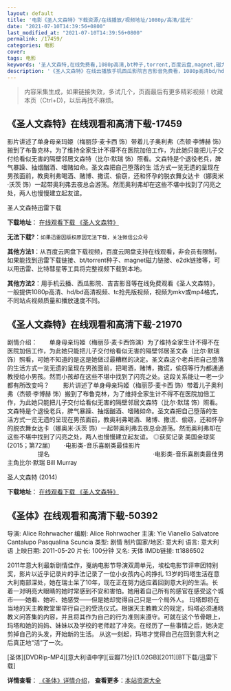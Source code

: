 ```yaml
---
layout: default
title: '电影《圣人文森特》下载资源/在线播放/视频地址/1080p/高清/蓝光'
date: "2021-07-10T14:39:56+0800"
last_modified_at: "2021-07-10T14:39:56+0800"
permalink: /17459/
categories: 电影
cover:
tags: 电影
keywords: '圣人文森特,在线免费看,1080p高清,bt种子,torrent,百度云盘,magnet,磁力链,迅雷下载资源'
description: '《圣人文森特》在线云播放手机西瓜影院吉吉影音免费看，1080p高清bd/hd未删减完整版和tc抢先枪版，mkv/mp4格式，附带bt/torrent种子、magnet/磁力链、百度云盘、网盘资源迅雷下载链接'
---
```


>内容采集生成，如果链接失效，多试几个，页面最后有更多精彩视频！收藏本页（Ctrl+D)，以后再找不麻烦。


## 《圣人文森特》在线观看和高清下载-17459

影片讲述了单身母亲玛姬（梅丽莎&middot;麦卡西 饰）带着儿子奥利弗（杰顿·李博赫 饰）搬到了布鲁克林，为了维持全家生计不得不在医院加倍工作，为此她只能把儿子交付给看似无害的隔壁邻居文森特（比尔·默瑞 饰）照看。文森特是个退役老兵，脾气暴躁、抽烟酗酒、嗜赌如命。圣文森把自己堕落的生 活方式一览无遗的呈现在男孩面前，教奥利弗喝酒、赌博、撒谎、偷窃，还和怀孕的脱衣舞女达卡（娜奥米·沃茨 饰）一起带奥利弗去夜总会游荡。然而奥利弗却在这些不堪中找到了闪亮之处，两人也慢慢建立起友谊。<!---剧情end--->


圣人文森特迅雷下载

**下载地址**： [在线观看下载 《圣人文森特》](https://www.993dy.com//vod-detail-id-16933.html) 


**无法下载?**：`如果迅雷因版权原因无法下载，关注微信公众号 `

**其他方法1**：从百度云网盘下载视频，百度云网盘支持在线观看，非会员有限制，如果能找到迅雷下载链接、bt/torrent种子、magnet磁力链接、e2dk链接等，可以用迅雷、比特彗星等工具将完整视频下载到本地。

**其他方法2**：用手机云播、西瓜影院、吉吉影音等在线免费观看《圣人文森特》，一般提供1080p高清、hd/bd高清视频、tc抢先版视频，视频为mkv或mp4格式，不同站点视频质量和播放速度不同。


## 《圣人文森特》在线观看和高清下载-21970

剧情介绍：　　单身母亲玛姬（梅丽莎·麦卡西饰演）为了维持全家生计不得不在医院加倍工作，为此她只能把儿子交付给看似无害的隔壁邻居圣文森（比尔·默瑞饰）照看，可她不知道的是这是她做过最糟糕的决定。圣文森这个老兵把自己堕落的生活方式一览无遗的呈现在男孩面前，把喝酒，赌博，撒谎，偷窃等行为都通通教授给小男孩。然而小孩却在这些不堪中找到了闪亮之处。这段关系能让一老一少都有所改变吗？   　　影片讲述了单身母亲玛姬（梅丽莎·麦卡西 饰）带着儿子奥利弗（杰顿·李博赫 饰）搬到了布鲁克林，为了维持全家生计不得不在医院加倍工作，为此她只能把儿子交付给看似无害的隔壁邻居文森特（比尔·默瑞 饰）照看。文森特是个退役老兵，脾气暴躁、抽烟酗酒、嗜赌如命。圣文森把自己堕落的生 活方式一览无遗的呈现在男孩面前，教奥利弗喝酒、赌博、撒谎、偷窃，还和怀孕的脱衣舞女达卡（娜奥米·沃茨 饰）一起带奥利弗去夜总会游荡。然而奥利弗却在这些不堪中找到了闪亮之处，两人也慢慢建立起友谊。   ◎获奖记录   美国金球奖(2015；第72届)        ·电影类-音乐喜剧类最佳影片                                                                   提名                                                             ·电影类-音乐喜剧类最佳男主角比尔·默瑞 Bill Murray


圣人文森特 (2014)

**下载地址**： [在线观看下载 《圣人文森特》](https://www.btbtdy.me/btdy/dy806.html) 


## 《圣体》在线观看和高清下载-50392

导演: Alice Rohrwacher 编剧: Alice Rohrwacher 主演: Yle Vianello Salvatore Cantalupo Pasqualina Scuncia 类型: 剧情 制片国家/地区: 意大利 语言: 意大利语 上映日期: 2011-05-20 片长: 100分钟 又名: 天体 IMDb链接: tt1886502

2011年意大利最新剧情佳作，戛纳电影节导演双周单元，埃松电影节评审团特别奖，影片以近乎记录片的手法记录了一位小女孩内心的挣扎 13岁的玛塔生活在意大利南部深处，她在瑞士呆了10年，现在正在努力适应着回到意大利的生活。长着一对明亮大眼睛的她时常感到不安和害怕。她用着自己所有的感官在感受这个城市——她看、她听、她感受——但是她却觉得自己只是一个局外人。 玛塔即将在当地的天主教教堂里举行自己的受洗仪式。根据天主教教义的规定，玛塔必须通晓教义问答集的内容，并且将其作为自己的行为准则来遵守。可就在这个节骨眼上，玛塔和她的妈妈、妹妹以及学校的老师起了冲突。在经历了一些事情之后，她决定剪掉自己的头发，开始新的生活。 从这一刻起，玛塔才觉得自己在回到意大利之后真正地“活”了一次。


[圣体][DVDRip-MP4][意大利语中字][豆瓣7.1分][1.02GB][2011][BT下载/迅雷下载]

**详情查看**： [《圣体》详情介绍](/movie/50392/)， **查看更多**：[本站资源大全](/movie/t/all/)

